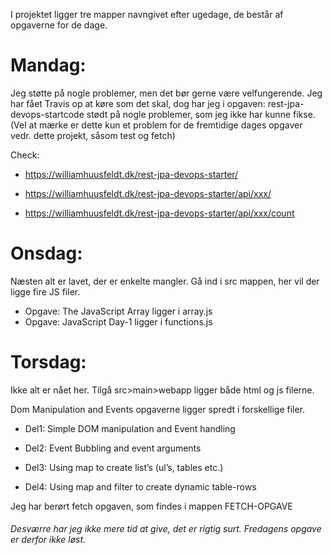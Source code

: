 I projektet ligger tre mapper navngivet efter ugedage, de består af opgaverne for de dage.

# Mandag:
Jeg støtte på nogle problemer, men det bør gerne være velfungerende.
Jeg har fået Travis op at køre som det skal, dog har jeg i opgaven: rest-jpa-devops-startcode stødt på nogle problemer, som jeg ikke har kunne fikse. (Vel at mærke er dette kun et problem for de fremtidige dages opgaver vedr. dette projekt, såsom test og fetch)

Check:

+ https://williamhuusfeldt.dk/rest-jpa-devops-starter/ 
- https://williamhuusfeldt.dk/rest-jpa-devops-starter/api/xxx/
+ https://williamhuusfeldt.dk/rest-jpa-devops-starter/api/xxx/count


# Onsdag:
Næsten alt er lavet, der er enkelte mangler.
Gå ind i src mappen, her vil der ligge fire JS filer.
+ Opgave: The JavaScript Array ligger i array.js
+ Opgave: JavaScript Day-1 ligger i functions.js


# Torsdag:
Ikke alt er nået her.
Tilgå src>main>webapp ligger både html og js filerne.

Dom Manipulation and Events opgaverne ligger spredt i forskellige filer.

+ Del1: Simple DOM manipulation and Event handling

+ Del2: Event Bubbling and event arguments

+ Del3: Using map to create list’s (ul’s, tables etc.)

+ Del4: Using map and filter to create dynamic table-rows

Jeg har berørt fetch opgaven, som findes i mappen FETCH-OPGAVE



###### Desværre har jeg ikke mere tid at give, det er rigtig surt. Fredagens opgave er derfor ikke løst.
